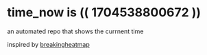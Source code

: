 # time_now is (( 1704538800672 ))

an automated repo that shows the currnent time

inspired by [breakingheatmap](https://github.com/breakingheatmap/breakingheatmap)